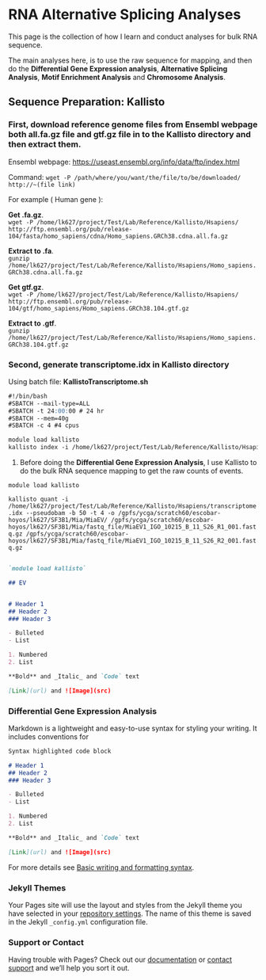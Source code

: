 # RNA Alternative Splicing Analyses

This page is the collection of how I learn and conduct analyses for bulk RNA sequence. 

The main analyses here, is to use the raw sequence for mapping, and then do the **Differential Gene Expression analysis**, **Alternative Splicing Analysis**, **Motif Enrichment Analysis** and **Chromosome Analysis**.


## Sequence Preparation: Kallisto 

### First, download reference genome files from Ensembl webpage both all.fa.gz file and gtf.gz file in to the Kallisto directory and then extract them.

Ensembl webpage: https://useast.ensembl.org/info/data/ftp/index.html


Command:
`wget -P /path/where/you/want/the/file/to/be/downloaded/ http://~(file link)`

For example ( Human gene ):

**Get .fa.gz**.       
`wget -P /home/lk627/project/Test/Lab/Reference/Kallisto/Hsapiens/ http://ftp.ensembl.org/pub/release-104/fasta/homo_sapiens/cdna/Homo_sapiens.GRCh38.cdna.all.fa.gz`

**Extract to .fa**.     
`gunzip /home/lk627/project/Test/Lab/Reference/Kallisto/Hsapiens/Homo_sapiens.GRCh38.cdna.all.fa.gz`

**Get gtf.gz**.  
`wget -P /home/lk627/project/Test/Lab/Reference/Kallisto/Hsapiens/ http://ftp.ensembl.org/pub/release-104/gtf/homo_sapiens/Homo_sapiens.GRCh38.104.gtf.gz`

**Extract to .gtf**.  
`gunzip /home/lk627/project/Test/Lab/Reference/Kallisto/Hsapiens/Homo_sapiens.GRCh38.104.gtf.gz`

### Second, generate transcriptome.idx in Kallisto directory

Using batch file: **KallistoTranscriptome.sh**

```markdown
#!/bin/bash
#SBATCH --mail-type=ALL
#SBATCH -t 24:00:00 # 24 hr
#SBATCH --mem=40g
#SBATCH -c 4 #4 cpus

module load kallisto
kallisto index -i /home/lk627/project/Test/Lab/Reference/Kallisto/Hsapiens/transcriptome.idx /home/lk627/project/Test/Lab/Reference/Kallisto/Hsapiens/Homo_sapiens.GRCh38.cdna.all.fa

```



1. Before doing the **Differential Gene Expression Analysis**, I use Kallisto to do the bulk RNA sequence mapping to get the raw counts of events.

`module load kallisto`

`kallisto quant -i /home/lk627/project/Test/Lab/Reference/Kallisto/Hsapiens/transcriptome.idx --pseudobam -b 50 -t 4 -o /gpfs/ycga/scratch60/escobar-hoyos/lk627/SF3B1/Mia/MiaEV/ /gpfs/ycga/scratch60/escobar-hoyos/lk627/SF3B1/Mia/fastq_file/MiaEV1_IGO_10215_B_11_S26_R1_001.fastq.gz /gpfs/ycga/scratch60/escobar-hoyos/lk627/SF3B1/Mia/fastq_file/MiaEV1_IGO_10215_B_11_S26_R2_001.fastq.gz`

```markdown

`module load kallisto`

## EV


# Header 1
## Header 2
### Header 3

- Bulleted
- List

1. Numbered
2. List

**Bold** and _Italic_ and `Code` text

[Link](url) and ![Image](src)
```

### Differential Gene Expression Analysis

Markdown is a lightweight and easy-to-use syntax for styling your writing. It includes conventions for

```markdown
Syntax highlighted code block

# Header 1
## Header 2
### Header 3

- Bulleted
- List

1. Numbered
2. List

**Bold** and _Italic_ and `Code` text

[Link](url) and ![Image](src)
```

For more details see [Basic writing and formatting syntax](https://docs.github.com/en/github/writing-on-github/getting-started-with-writing-and-formatting-on-github/basic-writing-and-formatting-syntax).

### Jekyll Themes

Your Pages site will use the layout and styles from the Jekyll theme you have selected in your [repository settings](https://github.com/LitingKu/RNA-Alterntaive-Splicing-Analyses/settings/pages). The name of this theme is saved in the Jekyll `_config.yml` configuration file.

### Support or Contact

Having trouble with Pages? Check out our [documentation](https://docs.github.com/categories/github-pages-basics/) or [contact support](https://support.github.com/contact) and we’ll help you sort it out.
